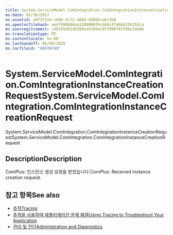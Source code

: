 ```yaml
---
title: System.ServiceModel.ComIntegration.ComIntegrationInstanceCreationRequest
ms.date: 03/30/2017
ms.assetid: e9f3f224-cb6b-4c72-a808-d4905ca0c2b8
ms.openlocfilehash: aedf99680dea1289800f8c6b0c4fa0b425b15dca
ms.sourcegitcommit: cdb295dd1db589ce5169ac9ff096f01fd0c2da9d
ms.translationtype: MT
ms.contentlocale: ko-KR
ms.lasthandoff: 06/09/2020
ms.locfileid: "84576749"
---
```

# <a name="systemservicemodelcomintegrationcomintegrationinstancecreationrequest"></a><span data-ttu-id="8cdfe-102">System.ServiceModel.ComIntegration.ComIntegrationInstanceCreationRequest</span><span class="sxs-lookup"><span data-stu-id="8cdfe-102">System.ServiceModel.ComIntegration.ComIntegrationInstanceCreationRequest</span></span>
<span data-ttu-id="8cdfe-103">System.ServiceModel.ComIntegration.ComIntegrationInstanceCreationRequest</span><span class="sxs-lookup"><span data-stu-id="8cdfe-103">System.ServiceModel.ComIntegration.ComIntegrationInstanceCreationRequest</span></span>  
  
## <a name="description"></a><span data-ttu-id="8cdfe-104">Description</span><span class="sxs-lookup"><span data-stu-id="8cdfe-104">Description</span></span>  
 <span data-ttu-id="8cdfe-105">ComPlus: 인스턴스 생성 요청을 받았습니다.</span><span class="sxs-lookup"><span data-stu-id="8cdfe-105">ComPlus: Received instance creation request.</span></span>  
  
## <a name="see-also"></a><span data-ttu-id="8cdfe-106">참고 항목</span><span class="sxs-lookup"><span data-stu-id="8cdfe-106">See also</span></span>

- [<span data-ttu-id="8cdfe-107">추적</span><span class="sxs-lookup"><span data-stu-id="8cdfe-107">Tracing</span></span>](index.md)
- [<span data-ttu-id="8cdfe-108">추적을 사용하여 애플리케이션 문제 해결</span><span class="sxs-lookup"><span data-stu-id="8cdfe-108">Using Tracing to Troubleshoot Your Application</span></span>](using-tracing-to-troubleshoot-your-application.md)
- [<span data-ttu-id="8cdfe-109">관리 및 진단</span><span class="sxs-lookup"><span data-stu-id="8cdfe-109">Administration and Diagnostics</span></span>](../index.md)
